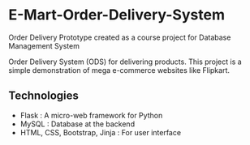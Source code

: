 # E-Mart-Order-Delivery-System
Order Delivery Prototype created as a course project for Database Management System

Order Delivery System (ODS) for delivering products.
This project is a simple demonstration of mega e-commerce websites like Flipkart.

## Technologies
-   Flask : A micro-web framework for Python
-   MySQL : Database at the backend
-   HTML, CSS, Bootstrap, Jinja : For user interface

